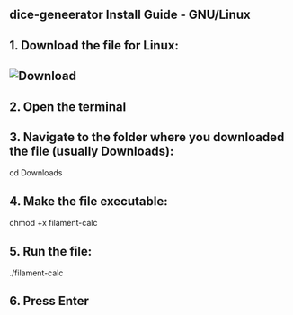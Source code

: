 ##  dice-geneerator Install Guide - GNU/Linux

## 1. Download the file for Linux:
## ![Download](https://github.com/cybergas123/dice-generator/raw/main/dicegen-linux)

## 2. Open the terminal

## 3. Navigate to the folder where you downloaded the file (usually Downloads):
cd Downloads

## 4. Make the file executable:
chmod +x filament-calc

## 5. Run the file:
./filament-calc

## 6. Press Enter
